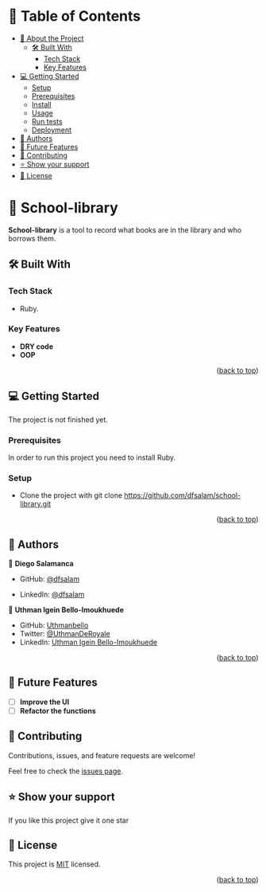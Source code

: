 <!-- TABLE OF CONTENTS -->

# 📗 Table of Contents

- [📖 About the Project](#about-project)
  - [🛠 Built With](#built-with)
    - [Tech Stack](#tech-stack)
    - [Key Features](#key-features)
- [💻 Getting Started](#getting-started)
  - [Setup](#setup)
  - [Prerequisites](#prerequisites)
  - [Install](#install)
  - [Usage](#usage)
  - [Run tests](#run-tests)
  - [Deployment](#triangular_flag_on_post-deployment)
- [👥 Authors](#authors)
- [🔭 Future Features](#future-features)
- [🤝 Contributing](#contributing)
- [⭐️ Show your support](#support)
- [📝 License](#license)

<!-- PROJECT DESCRIPTION -->

# 📖 School-library <a name="about-project"></a>

**School-library** is a tool to record what books are in the library and who borrows them.
## 🛠 Built With <a name="built-with"></a>

### Tech Stack <a name="tech-stack"></a>

- Ruby.

<!-- Features -->

### Key Features <a name="key-features"></a>

- **DRY code**
- **OOP**

<p align="right">(<a href="#readme-top">back to top</a>)</p>

<!-- GETTING STARTED -->

## 💻 Getting Started <a name="getting-started"></a>


The project is not finished yet.

### Prerequisites

In order to run this project you need to install Ruby.

### Setup
- Clone the project with git clone https://github.com/dfsalam/school-library.git

<p align="right">(<a href="#readme-top">back to top</a>)</p>

<!-- AUTHORS -->

## 👥 Authors <a name="authors"></a>

👤 **Diego Salamanca**

- GitHub: [@dfsalam](https://github.com/dfsalam)

- LinkedIn: [@dfsalam](https://www.linkedin.com/in/dfsalamdev/)

👤 **Uthman Igein Bello-Imoukhuede**

- GitHub: [Uthmanbello](https://github.com/Uthmanbello)
- Twitter: [@UthmanDeRoyale](https://twitter.com/UthmanDeRoyale)
- LinkedIn: [Uthman Igein Bello-Imoukhuede](linkedin.com/in/uthmanbelloimoukhuede)

<p align="right">(<a href="#readme-top">back to top</a>)</p>

<!-- FUTURE FEATURES -->

## 🔭 Future Features <a name="future-features"></a>

- [ ] **Improve the UI**
- [ ] **Refactor the functions**

<!-- CONTRIBUTING -->

## 🤝 Contributing <a name="contributing"></a>

Contributions, issues, and feature requests are welcome!

Feel free to check the [issues page](https://github.com/dfsalam/school-library/issues).

## ⭐️ Show your support <a name="support"></a>

If you like this project give it one star

## 📝 License <a name="license"></a>

This project is [MIT](https://github.com/dfsalam/school-library/blob/dev/LICENSE) licensed.

<p align="right">(<a href="#readme-top">back to top</a>)</p>